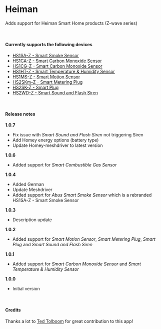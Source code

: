 # Heiman

Adds support for Heiman Smart Home products (Z-wave series)

&nbsp;
#### Currently supports the following devices
- [HS1SA-Z - Smart Smoke Sensor](http://www.heimantech.com/product/96.html)
- [HS1CA-Z - Smart Carbon Monoxide Sensor](http://www.heimantech.com/product/81.html)
- [HS1CG-Z - Smart Carbon Monoxide Sensor](http://www.heimantech.com/product/82.html)
- [HS1HT-Z - Smart Temperature & Humidity Sensor](http://www.heimantech.com/product/86.html)
- [HS1MS-Z - Smart Motion Sensor](http://www.heimantech.com/product/101.html)
- [HS2SKm-Z - Smart Metering Plug](http://www.heimantech.com/product/145.html)
- [HS2SK-Z - Smart Plug](http://www.heimantech.com/product/145.html)
- [HS2WD-Z - Smart Sound and Flash Siren](http://www.heimantech.com/product/153.html)


&nbsp;
#### Release notes

**1.0.7**
- Fix issue with *Smart Sound and Flash Siren* not triggering Siren
- Add Homey energy options (battery type)
- Update Homey-meshdriver to latest version

**1.0.6**
- Added support for *Smart Combustible Gas Sensor*

**1.0.4**
- Added German
- Update Meshdriver
- Added support for *Abus Smart Smoke Sensor* which is a rebranded HS1SA-Z - Smart Smoke Sensor

**1.0.3**
- Description update

**1.0.2**
- Added support for *Smart Motion Sensor*, *Smart Metering Plug*, *Smart Plug* and *Smart Sound and Flash Siren*

**1.0.1**
- Added support for *Smart Carbon Monoxide Sensor* and *Smart Temperature & Humidity Sensor*

**1.0.0**
- Initial version


&nbsp;
#### Credits

Thanks a lot to [Ted Tolboom](https://apps.athom.com/search?title=Apps%20by%20Ted%20Tolboom&author=56bb5f32cee9cf47234826ad) for great contribution to this app!
